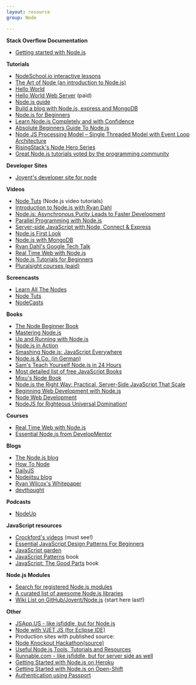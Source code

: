 ```yaml
---
layout: resource
group: Node

---
```

<!-- General resources go here -->

**Stack Overflow Documentation**

*   [Getting started with Node.js](http://stackoverflow.com/documentation/node.js/340/getting-started-with-node-js)

**Tutorials**

*   [NodeSchool.io interactive lessons](http://nodeschool.io/)
*   [The Art of Node (an introduction to Node.js)](https://github.com/maxogden/art-of-node/#the-art-of-node)
*   [Hello World](http://www.nodebeginner.org/#hello-world)
*   [Hello World Web Server](http://www.nodebeginner.org/#building-the-application-stack) (paid)
*   [Node.js guide](http://nodeguide.com/)
*   [Build a blog with Node.js, express and MongoDB](http://howtonode.org/express-mongodb)
*   [Node.js for Beginners](http://net.tutsplus.com/tutorials/javascript-ajax/node-js-for-beginners/)
*   [Learn Node.js Completely and with Confidence](http://javascriptissexy.com/learn-node-js-completely-and-with-confidence/)
*   [Absolute Beginners Guide To Node.js](http://blog.modulus.io/absolute-beginners-guide-to-nodejs)
*   [Node JS Processing Model – Single Threaded Model with Event Loop Architecture](http://www.journaldev.com/7462/node-js-processing-model-single-threaded-model-with-event-loop-architecture)
*   [RisingStack's Node Hero Series](https://blog.risingstack.com/node-hero-tutorial-getting-started-with-node-js/)
*   [Great Node.js tutorials voted by the programming community](https://hackr.io/tutorials/learn-node-js)

**Developer Sites**

*   [Joyent's developer site for node](http://www.joyent.com/developers/node)

**Videos**

*   [Node Tuts](http://nodetuts.com/) (Node.js video tutorials)
*   [Introduction to Node.js with Ryan Dahl](http://www.youtube.com/watch?v=jo_B4LTHi3I)
*   [Node.js: Asynchronous Purity Leads to Faster Development](http://www.infoq.com/presentations/nodejs)
*   [Parallel Programming with Node.js](http://www.infoq.com/presentations/Parallel-Programming-with-Nodejs)
*   [Server-side JavaScript with Node, Connect & Express](http://vimeo.com/18077379)
*   [Node.js First Look](http://www.lynda.com/Nodejs-tutorials/Nodejs-First-Look/101554-2.html)
*   [Node.js with MongoDB](http://www.youtube.com/watch?v=0_GNHWZHc-o)
*   [Ryan Dahl's Google Tech Talk](http://www.youtube.com/watch?v=F6k8lTrAE2g)
*   [Real Time Web with Node.js](http://node.codeschool.com/levels/1)
*   [Node.js Tutorials for Beginners](https://www.youtube.com/playlist?list=PL6gx4Cwl9DGBMdkKFn3HasZnnAqVjzHn_)
*   [Pluralsight courses (paid)](http://www.pluralsight.com/search/?searchTerm=Node.js)

**Screencasts**

*   [Learn All The Nodes](http://learnallthenodes.com)
*   [Node Tuts](http://nodetuts.com/)
*   [NodeCasts](http://nodecasts.net/)

**Books**

*   [The Node Beginner Book](http://nodebeginner.org/)
*   [Mastering Node.js](https://github.com/tj/masteringnode)
*   [Up and Running with Node.js](http://chimera.labs.oreilly.com/books/1234000001808/index.html)
*   [Node.js in Action](http://www.manning.com/cantelon/)
*   [Smashing Node.js: JavaScript Everywhere](http://amzn.com/B008Z5OEUY)
*   [Node.js & Co. (in German)](http://www.amazon.de/dp/389864829X)
*   [Sam's Teach Yourself Node.js in 24 Hours](http://nodejsbook.io/)
*   [Most detailed list of free JavaScript Books](http://jsbooks.revolunet.com/)
*   [Mixu's Node Book](http://book.mixu.net/node/index.html)
*   [Node.js the Right Way: Practical, Server-Side JavaScript That Scale](http://pragprog.com/book/jwnode/node-js-the-right-way)
*   [Beginning Web Development with Node.js](https://leanpub.com/webdevelopmentwithnodejs)
*   [Node Web Development](http://www.packtpub.com/node-javascript-web-development/book)
*   [NodeJS for Righteous Universal Domination!](http://node.codeschool.com/)

**Courses**

*   [Real Time Web with Node.js](http://node.codeschool.com/)
*   [Essential Node.js from DevelopMentor](http://www.develop.com/training-course/nodejs-featuring-node-npm-express-mocha-mongodb-with-mongoose)

**Blogs**

*   [The Node.js blog](http://blog.nodejs.org/)
*   [How To Node](http://howtonode.org/)
*   [DailyJS](http://dailyjs.com/)
*   [Nodejitsu blog](http://blog.nodejitsu.com/)
*   [Ryan Wilcox's Whitepaper](http://www.wilcoxd.com/whitepapers/node_js/)
*   [devthought](http://www.devthought.com/)

**Podcasts**

*   [NodeUp](http://nodeup.com/)

**JavaScript resources**

*   [Crockford's videos](https://www.youtube.com/playlist?list=PL7664379246A246CB) (must see!)
*   [Essential JavaScript Design Patterns For Beginners](http://www.addyosmani.com/resources/essentialjsdesignpatterns/book/)
*   [JavaScript garden](http://bonsaiden.github.com/JavaScript-Garden/)
*   [JavaScript Patterns](http://oreilly.com/catalog/9780596806767) book
*   [JavaScript: The Good Parts](http://oreilly.com/catalog/9780596517748/) book

**Node.js Modules**

*   [Search for registered Node.js modules](http://npmjs.org/)
*   [A curated list of awesome Node.js libraries](https://github.com/sindresorhus/awesome-nodejs)
*   [Wiki List on GitHub/Joyent/Node.js](https://github.com/joyent/node/wiki/modules) (start here last!)

**Other**

*   [JSApp.US - like jsfiddle, but for Node.js](http://jsapp.us/)
*   [Node with VJET JS (for Eclipse IDE)](https://www.ebayopensource.org/index.php/VJET/NodeJS)
*   Production sites with published source:
  *   [Node Knockout Hackathon](http://nodeknockout.com/)[(source)](https://github.com/nko3/website)
*   [Useful Node.js Tools, Tutorials and Resources](http://coding.smashingmagazine.com/2011/09/16/useful-node-js-tools-tutorials-and-resources/)
*   [Runnable.com - like jsfiddle, but for server side as well](http://runnable.com/)
*   [Getting Started with Node.js on Heroku](https://devcenter.heroku.com/categories/nodejs)
*   [Getting Started with Node.js on Open-Shift](https://blog.openshift.com/run-your-nodejs-projects-on-openshift-in-two-simple-steps/)
*   [Authentication using Passport](http://passportjs.org/guide/)

<!-- #### Core -->

<!-- #### Intermediate -->

<!-- #### Advanced -->

<!-- #### Jedi -->
